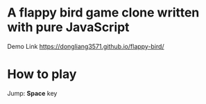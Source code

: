 # A flappy bird game clone written with pure JavaScript

Demo Link https://dongliang3571.github.io/flappy-bird/

How to play
===========

Jump: **Space** key
